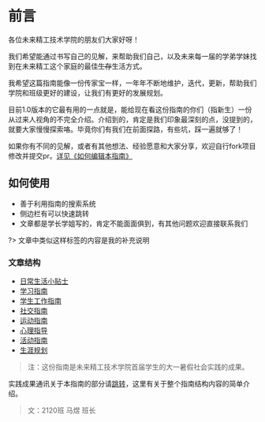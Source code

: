 # 前言

各位未来精工技术学院的朋友们大家好呀！

我们希望能通过书写自己的见解，来帮助我们自己，以及未来每一届的学弟学妹找到在未来精工这个家庭的最佳~~生存~~生活方式。

我希望这篇指南能像一份传家宝一样，一年年不断地维护，迭代，更新，帮助我们学院和班级更好的建设，让我们有更好的发展规划。

目前1.0版本的它最有用的一点就是，能给现在看这份指南的你们（指新生）一份从过来人视角的不完全介绍。介绍到的，肯定是我们印象最深刻的点，没提到的，就要大家慢慢探索咯。毕竟你们有我们在前面探路，有些坑，踩一遍就够了！

如果你有不同的见解，或者有其他想法、经验愿意和大家分享，欢迎自行fork项目修改并提交pr。[详见《如何编辑本指南》](Co-editing.md)

## 如何使用

* 善于利用指南的搜索系统 
* 侧边栏有可以快速跳转
* 文章都是学长学姐写的，肯定不能面面俱到，有其他问题欢迎直接联系我们

?> 文章中类似这样标签的内容是我的补充说明

### 文章结构
  * [日常生活小贴士](2120/daily.md)
  * [学习指南](2120/toLearn.md)
  * [学生工作指南](2120/beLeaders.md)
  * [社交指南](2120/beSocial.md)
  * [运动指南](2120/Sports.md)
  * [心理指导](2120/MentalHealth.md)
  * [活动指南](2120/Activities.md)
  * [生涯规划](2120/HoldYourLife.md)

>注：这份指南是未来精工技术学院首届学生的大一暑假社会实践的成果。

实践成果通讯关于本指南的部分请[跳转](intro.md)，这里有关于整个指南结构内容的简单介绍。


> 文：2120班 马煜 班长
